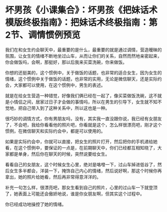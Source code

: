 # 坏男孩《小课集合》：坏男孩《把妹话术模版终极指南》：把妹话术终极指南：第2节、调情惯例预览

我们在和女生约会聊天中，最重要的是什么，最重要的就是通过调情，营造暧昧的氛围，让女生的情绪不断地坐过山车，从而让你们的关系，自然而然地亲密起来，你会做饭吗，会啊，那挺好，那以后我来买菜洗碗，你来做饭。

你想的还挺美的，这个惯例中，关于做饭的话题，也非常的适合女生，因为女生的情绪，这个惯例中关于做饭的话题，也非常的实用，无论是微信聊天，还是实际约会，大家都可以使用，在这个惯例中，男生的表述。

就是在给女生营造一种错觉，好像我们俩已经在一起了，像买菜做饭洗碗，这不就是小情侣之间，居家过日子才会做的事情吗，所以在男生的引导下，女生就不知不觉地，把自己带入到了这种关系中，所以这也是一种。

很巧妙的调情方式，你有男朋友吗，没有，其实我一直没跟你说，我已经有女朋友了，不会吧，我给你看看他的照片吧，你看就是这个，怎么样很漂亮吧，刚才这个惯例，在微信聊天和实际约会中，都是可以使用的。

如果是实际约会中，你就可以直接，把女生的照片打开，然后把你的手机递给她看，在这个惯例中，要保证的一点是，在前期聊天中，你们已经都互相知晓了，大家都是单身，然后你在聊天的时候，突然说要给女生。

看看自己的女朋友，这个时候女生心里，绝对是咯噔一下，过山车掉进低谷了，然后女生多半都会，洋装一下，掩饰自己内心的情绪，然后说好啊，那这个时候你再拿出，她的照片给她看，然后再非常得意洋洋的。

补充一句怎么样，很漂亮吧，那女生看到自己的照片，心里的过山车一下就登顶了，她表面上可能还会傲娇地说，谁是你女朋友啊，但其实这个过程中。

你已经成功地操控了她的情绪。